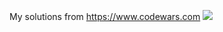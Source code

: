 My solutions from https://www.codewars.com <img src="https://www.codewars.com/users/akhlopotov/badges/micro">